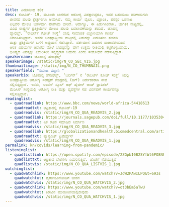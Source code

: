 ```yaml
---
title: ಪಿಡುಗಿನಿಂದ ಕಲಿಕೆ
desc: ಕೋವಿಡ್-‌ 19, ಮೂಲತಃ ಜಾಗಗತಿಕ ಆರೋಗ್ಯ ವಿಪತ್ತಾಗಿದ್ದರೂ, ಇದರ ಬಹುಮುಖ ಪರಿಣಾಮಗಳು
  ಜೀವನದ ಹಲವು ಕ್ಷೇತ್ರಗಳಿಗೂ ಆವರಿಸಿವೆ. ನಮ್ಮ ಕಾರ್ಯ ವೈಖರಿ, ವಿಶ್ರಾಂತಿ, ಪರಸ್ಪರ ಒಡನಾಟ
  ಎಲ್ಲದರ ಮೇಲೂ ಬಹಳವಾಗಿ ಪರಿಣಾಮ ಬೀರಿದೆ. ಆದಾಗ್ಯೂ, ಈ ಪಿಡುಗಿನಿಂದಾಗಿ, ಜಾಗತಿಕ ಮಟ್ಟದಲ್ಲಿ,
  ವಿವಿಧ ರಾಷ್ಟ್ರಗಳ ಪ್ರತಿಕ್ರಿಯೆಗಳ ಮೇಲೂ ಹಲವು ಬದಲಾವಣೆಯನ್ನು ತಂದಿದೆ. ಜೊಹನ್ನ
  ಹ್ಯಾನ್ಫೆಲ್ಡ್, ʼರಾಬರ್ಟ್‌ ಕೋಚ್‌ ಸಂಸ್ಥೆʼ ಯಲ್ಲಿ ಸಾಮಾಜಿಕ ವಿಜ್ಞಾನಿಯಾಗಿ ಕಾರ್ಯ
  ನಿರ್ವಹಿಸುತ್ತಿದ್ದಾರೆ. ಇವರು ಅಂತರ್ರಾಷ್ಟ್ರೀಯ ಮಟ್ಟದಲ್ಲಿ ಪಿಡುಗನ್ನು ಎದುರಿಸಲು ತಯಾರಿ
  ಮತ್ತು ಪ್ರತಿಕ್ರಿಯೆಗಳ ಬಗೆಗೆ ಅಧ್ಯಯನ ನೆಡೆಸಿದ್ದಾರೆ. ವರ್ತಮಾನ ಪಿಡುಗಿನ ವಾತಾವರಣದಿಂದ
  ಅರಿತ ವಿಷಯಗಳ ಆಧಾರದ ಮೇಲೆ ಭವಿಷ್ಯವನ್ನು ಹೇಗೆ ಉತ್ತಮ ರೀತಿಯಲ್ಲಿ ಕಟ್ಟಿಕೊಳ್ಳಬಹುದು,
  ಭವಿಷ್ಯದ ವಿಪತ್ತನ್ನು ಎದುರಿಸಲು ಸನ್ನದ್ಧರಾಗ ಬಹುದು ಎಂದು ಸಂಶೋಧನೆ ನೆಡೆಸುತ್ತಿದ್ದಾರೆ.
speakername: ಜೊಹಾನ್ನ ಹೆನಾಫೆಲ್ಡ್
speakerimage: /static/img/N_CO_SEC_VIS.jpg
thumbnailimage: /static/img/N_CO_THUMBNAIL.png
speakerfield: "ಸಮಾಜ ವಿಜ್ಞಾನಿ "
speakerbio: ಜೊಹಾನ್ನ ಹೆನಾಫೆಲ್ಡ್, ʼಬರ್ಲಿನ್‌ʼ ನ ʼರಾಬರ್ಟ್‌ ಕೋಚ್‌ ಸಂಸ್ಥೆʼ ಯಲ್ಲಿ
  ಅಂತರ್ರಾಷ್ಟ್ರೀಯ ಆರೋಗ್ಯ ಸಂರಕ್ಷಣೆ ಕೇಂದ್ರದಲ್ಲಿ (ಜಿಗ್)‌ ನಿರ್ದೇಶಕರಾಗಿ ಸೇವೆ
  ಸಲ್ಲಿಸುತ್ತಿದ್ದಾರೆ. ಇವರು, ಲಂಡನ್‌ ಸ್ಕೂಲ್‌ ಆಫ್‌ ಹೈಜೀನ್‌ ಆಂಡ್‌ ಟ್ರಾಪಿಕಲ್‌
  ಮೆಡಿಸಿನ್‌ ಸಂಸ್ಥೆಯಲ್ಲಿ ಆರೋಗ್ಯ ನೀತಿ ಮತ್ತು ವ್ಯವಸ್ಥೆಗಳ ಸಹ ವಿರ್ವಹಣೆ ಕಾರ್ಯವನ್ನೂ
  ಸಲ್ಲಿಸುತ್ತಿದ್ದಾರೆ.
readinglist:
  - quadreadlink: https://www.bbc.com/news/world-africa-54418613
    quadreadtxt: ಆಫ್ರಿಕಾದಲ್ಲಿ ಕೋವಿಡ್-19‌
    quadreadvis: /static/img/N_CO_QUA_READVIS_2.jpg
  - quadreadlink: https://journals.sagepub.com/doi/full/10.1177/1035304620927107
    quadreadtxt: ಏಕ ರೂಪ ಸಮಾಜದ ನಿರ್ಮಾಣ
    quadreadvis: /static/img/N_CO_QUA_READVIS_3.jpg
  - quadreadlink: https://globalizationandhealth.biomedcentral.com/articles/10.1186/s12992-020-00645-5
    quadreadtxt: ಪ್ಯಾನ್ಡಮಿಕ್ ಪ್ರಿಪೇರ್ಡ್ನೆಸ್
    quadreadvis: /static/img/N_CO_QUA_READVIS_1.jpg
permalink: kn/covids/learning-from-pandemic/
listeninglist:
  - quadlistlink: https://open.spotify.com/episode/2ZGpbI0B2SYfWt6PO8NPGt
    quadlisttxt: ಆಫ್ರಿಕಾದ ದೇಶಗಳು ಎದುರಿಸುತ್ತಿವೆ, ಜೊತೆಗೆ ನೆಡೆಯುತ್ತಿವೆ
    quadlistvis: /static/img/N_CO_QUA_LISTVIS_1.jpg
watchinglist:
  - quadwatchlink: https://www.youtube.com/watch?v=JdW2PAwILPQ&t=693s
    quadwatchtxt: ವೈರಾಣುವಿನೊಂದಿಗೆ ಜೀವನ
    quadwatchvis: /static/img/N_CO_QUA_WATCHVIS_2.jpg
  - quadwatchlink: https://www.youtube.com/watch?v=ot3bEm5aTwU
    quadwatchtxt: ತಿರುವಿನ ಮುಂಚೂಣಿಯಲ್ಲಿರುವುದು
    quadwatchvis: /static/img/N_CO_QUA_WATCHVIS_1.jpg
---
```

